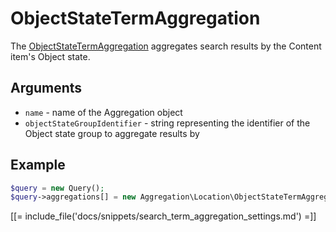 # ObjectStateTermAggregation

The [ObjectStateTermAggregation](../../api/php_api/php_api_reference/classes/Ibexa-Contracts-Core-Repository-Values-Content-Query-Aggregation-ObjectStateTermAggregation.html) aggregates search results by the Content item's Object state.

## Arguments

- `name` - name of the Aggregation object
- `objectStateGroupIdentifier` - string representing the identifier of the Object state group to aggregate results by

## Example

``` php
$query = new Query();
$query->aggregations[] = new Aggregation\Location\ObjectStateTermAggregation('object_state', 'ez_lock');
```

[[= include_file('docs/snippets/search_term_aggregation_settings.md') =]]
